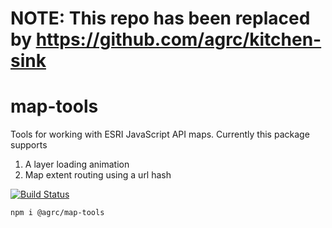 # NOTE: This repo has been replaced by https://github.com/agrc/kitchen-sink

# map-tools
Tools for working with ESRI JavaScript API maps. Currently this package supports 

1. A layer loading animation
1. Map extent routing using a url hash

[![Build Status](https://travis-ci.com/agrc-widgets/map-tools.svg?branch=master)](https://travis-ci.com/agrc-widgets/map-tools)

```
npm i @agrc/map-tools
```
